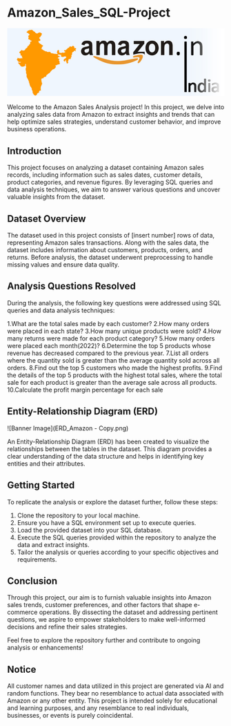 # Amazon_Sales_SQL-Project
![Banner Image](amazon_india_wide_image-3.jpg)

Welcome to the Amazon Sales Analysis project! In this project, we delve into analyzing sales
data from Amazon to extract insights and trends that can help optimize sales strategies,
understand customer behavior, and improve business operations.

## Introduction

This project focuses on analyzing a dataset containing Amazon sales records, including
information such as sales dates, customer details, product categories, and revenue figures. By
leveraging SQL queries and data analysis techniques, we aim to answer various questions and
uncover valuable insights from the dataset.

## Dataset Overview

The dataset used in this project consists of [insert number] rows of data, representing Amazon
sales transactions. Along with the sales data, the dataset includes information about customers,
products, orders, and returns. Before analysis, the dataset underwent preprocessing to handle
missing values and ensure data quality.

## Analysis Questions Resolved

During the analysis, the following key questions were addressed using SQL queries and data
analysis techniques:

1.What are the total sales made by each customer?
2.How many orders were placed in each state?
3.How many unique products were sold?
4.How many returns were made for each product category?
5.How many orders were placed each month(2022)?
6.Determine the top 5 products whose revenue has decreased compared to the previous year.
7.List all orders where the quantity sold is greater than the average quantity sold across all orders.
8.Find out the top 5 customers who made the highest profits.
9.Find the details of the top 5 products with the highest total sales, where the total sale for each product is greater than the average sale across all products.
10.Calculate the profit margin percentage for each sale

## Entity-Relationship Diagram (ERD)
![Banner Image](ERD_Amazon - Copy.png)

An Entity-Relationship Diagram (ERD) has been created to visualize the relationships between
the tables in the dataset. This diagram provides a clear understanding of the data structure and
helps in identifying key entities and their attributes.

## Getting Started
To replicate the analysis or explore the dataset further, follow these steps:

1. Clone the repository to your local machine.
2. Ensure you have a SQL environment set up to execute queries.
3. Load the provided dataset into your SQL database.
4. Execute the SQL queries provided within the repository to analyze the data and extract insights.
5. Tailor the analysis or queries according to your specific objectives and requirements.

## Conclusion
Through this project, our aim is to furnish valuable insights into Amazon sales trends, customer preferences, and other factors that shape e-commerce operations. By dissecting the dataset and addressing pertinent questions, we aspire to empower stakeholders to make well-informed decisions and refine their sales strategies.

Feel free to explore the repository further and contribute to ongoing analysis or enhancements!

## Notice
All customer names and data utilized in this project are generated via AI and random functions. They bear no resemblance to actual data associated with Amazon or any other entity. This project is intended solely for educational and learning purposes, and any resemblance to real individuals, businesses, or events is purely coincidental.
